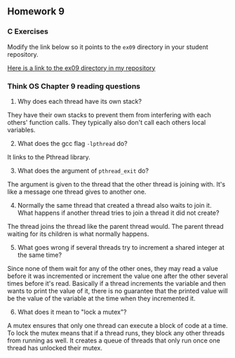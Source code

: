 ## Homework 9

### C Exercises

Modify the link below so it points to the `ex09` directory in your
student repository.

[Here is a link to the ex09 directory in my repository](https://github.com/elepert/ExercisesInC/tree/master/exercises/ex09)

### Think OS Chapter 9 reading questions

1) Why does each thread have its own stack?

They have their own stacks to prevent them from interfering with each others' function calls. They typically also don't call each others local variables.

2) What does the gcc flag `-lpthread` do?

It links to the Pthread library.

3) What does the argument of `pthread_exit` do?

The argument is given to the thread that the other thread is joining with. It's like a message one thread gives to another one.

4) Normally the same thread that created a thread also waits to join it.
What happens if another thread tries to join a thread it did not create?

The thread joins the thread like the parent thread would. The parent thread waiting for its children is what normally happens.

5) What goes wrong if several threads try to increment a shared integer at the same time?

Since none of them wait for any of the other ones, they may read a value before it was incremented or increment the value one after the other several times before it's read. Basically if a thread increments the variable and then wants to print the value of it, there is no guarantee that the printed value will be the value of the variable at the time when they incremented it. 

6) What does it mean to "lock a mutex"?

A mutex ensures that only one thread can execute a block of code at a time. To lock the mutex means that if a thread runs, they block any other threads from running as well. It creates a queue of threads that only run once one thread has unlocked their mutex.


